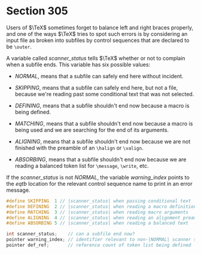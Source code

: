 # Section 305

Users of $\TeX$ sometimes forget to balance left and right braces properly, and one of the ways $\TeX$ tries to spot such errors is by considering an input file as broken into subfiles by control sequences that are declared to be `\outer`.

A variable called *scanner_status* tells $\TeX$ whether or not to complain
when a subfile ends.
This variable has six possible values:

- *NORMAL*, means that a subfile can safely end here without incident.

- *SKIPPING*, means that a subfile can safely end here, but not a file,
  because we're reading past some conditional text that was not selected.

- *DEFINING*, means that a subfile shouldn't end now because
  a macro is being defined.

- *MATCHING*, means that a subfile shouldn't end now because
  a macro is being used and we are searching for the end of its arguments.

- *ALIGNING*, means that a subfile shouldn't end now because we are
  not finished with the preamble of an `\halign` or `\valign`.

- *ABSORBING*, means that a subfile shouldn't end now because we are
  reading a balanced token list for `\message`, `\write`, etc.

If the *scanner_status* is not *NORMAL*, the variable *warning_index* points to the *eqtb* location for the relevant control sequence name to print in an error message.

```c include/constants.h
#define SKIPPING  1 // |scanner_status| when passing conditional text
#define DEFINING  2 // |scanner_status| when reading a macro definition
#define MATCHING  3 // |scanner_status| when reading macro arguments
#define ALIGNING  4 // |scanner_status| when reading an alignment preamble
#define ABSORBING 5 // |scanner_status| when reading a balanced text
```

```c << Global variables >>+=
int scanner_status;    // can a subfile end now?
pointer warning_index; // identifier relevant to non-|NORMAL| scanner status
pointer def_ref;       // reference count of token list being defined
```
